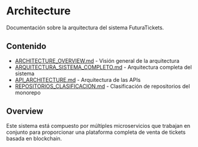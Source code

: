 # Architecture

Documentación sobre la arquitectura del sistema FuturaTickets.

## Contenido

- [ARCHITECTURE_OVERVIEW.md](./ARCHITECTURE_OVERVIEW.md) - Visión general de la arquitectura
- [ARQUITECTURA_SISTEMA_COMPLETO.md](./ARQUITECTURA_SISTEMA_COMPLETO.md) - Arquitectura completa del sistema
- [API_ARCHITECTURE.md](./API_ARCHITECTURE.md) - Arquitectura de las APIs
- [REPOSITORIOS_CLASIFICACION.md](./REPOSITORIOS_CLASIFICACION.md) - Clasificación de repositorios del monorepo

## Overview

Este sistema está compuesto por múltiples microservicios que trabajan en conjunto para proporcionar una plataforma completa de venta de tickets basada en blockchain.
